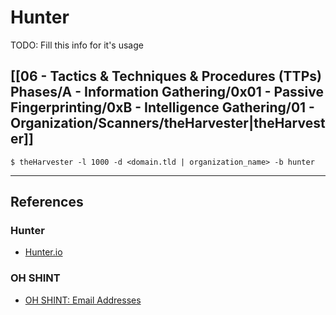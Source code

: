 # Hunter

TODO: Fill this info for it's usage

## [[06 - Tactics & Techniques & Procedures (TTPs) Phases/A - Information Gathering/0x01 - Passive Fingerprinting/0xB - Intelligence Gathering/01 - Organization/Scanners/theHarvester|theHarvester]]

```
$ theHarvester -l 1000 -d <domain.tld | organization_name> -b hunter
```

---
## References

### Hunter

- [Hunter.io](https://hunter.io)

### OH SHINT

- [OH SHINT: Email Addresses](https://ohshint.gitbook.io/oh-shint-its-a-blog/osint-web-resources/email-addresses)